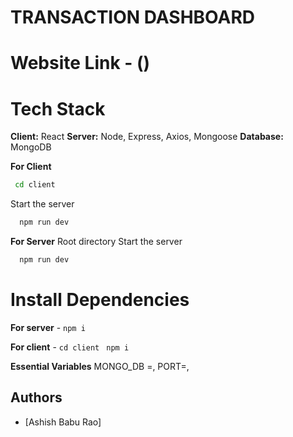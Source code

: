 # TRANSACTION DASHBOARD

# Website Link - ()


# Tech Stack 

**Client:** React
**Server:** Node, Express, Axios, Mongoose
**Database:** MongoDB


**For Client**
```bash
 cd client
```
Start the server
```bash
  npm run dev
```
**For Server**
 Root directory
Start the server
```bash
  npm run dev
```
# Install Dependencies

**For server** - `npm i`

**For client** - `cd client` ` npm i`

**Essential Variables**
MONGO_DB =,
PORT=,

## Authors
- [Ashish Babu Rao]

